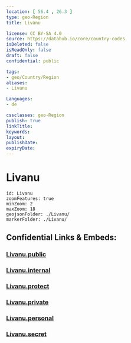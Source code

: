 ```yaml
---
location: [ 56.4 , 26.3 ] 
type: geo-Region
title: Livanu

license: CC BY-SA 4.0
source: https://datahub.io/core/country-codes
isDeleted: false
isReadOnly: false
draft: false
confidential: public

tags:
- geo/Country/Region
aliases:
- Livanu

Languages:
- de

cssclasses: geo-Region
publish: true
linkTitle: 
keywords: 
layout: 
publishDate: 
expiryDate: 
---
```


# Livanu

```leaflet
id: Livanu
zoomFeatures: true 
minZoom: 2 
maxZoom: 18
geojsonFolder: ./Livanu/
markerFolder: ./Livanu/
```


## Confidential Links & Embeds: 

### [Livanu.public](/_public/\Earth\Continent\Europe\Europe~North\Latvia\CountiesLivanu.public.md) 

### [Livanu.internal](/_internal/\Earth\Continent\Europe\Europe~North\Latvia\CountiesLivanu.internal.md) 

### [Livanu.protect](/_protect/\Earth\Continent\Europe\Europe~North\Latvia\CountiesLivanu.protect.md) 

### [Livanu.private](/_private/\Earth\Continent\Europe\Europe~North\Latvia\CountiesLivanu.private.md) 

### [Livanu.personal](/_personal/\Earth\Continent\Europe\Europe~North\Latvia\CountiesLivanu.personal.md) 

### [Livanu.secret](/_secret/\Earth\Continent\Europe\Europe~North\Latvia\CountiesLivanu.secret.md)

